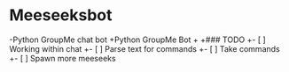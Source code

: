 # Meeseeksbot
-Python GroupMe chat bot
+Python GroupMe Bot
+
+### TODO
+- [ ] Working within chat
+- [ ] Parse text for commands
+- [ ] Take commands
+- [ ] Spawn more meeseeks
